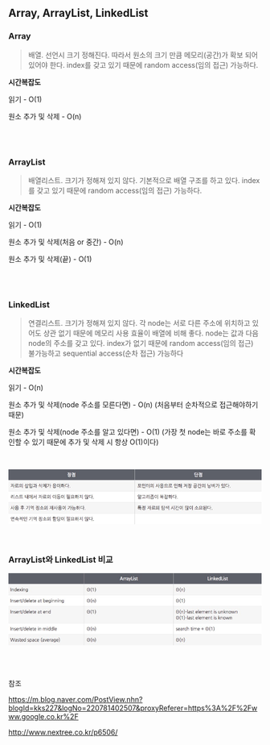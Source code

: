 ## Array, ArrayList, LinkedList


### Array

> 배열. 선언시 크기 정해진다. 따라서 원소의 크기 만큼 메모리(공간)가 확보 되어 있어야 한다. index를 갖고 있기 때문에 random access(임의 접근) 가능하다.



**시간복잡도**

읽기 - O(1)

원소 추가 및 삭제 - O(n)

</br>

</br>

### ArrayList

> 배열리스트. 크기가 정해져 있지 않다. 기본적으로 배열 구조를 하고 있다. index를 갖고 있기 때문에 random access(임의 접근) 가능하다.



**시간복잡도**

읽기 - O(1)

원소 추가 및 삭제(처음 or 중간) - O(n)

원소 추가 및 삭제(끝) - O(1)

</br>

</br>



### LinkedList

> 연결리스트. 크기가 정해져 있지 않다. 각 node는 서로 다른 주소에 위치하고 있어도 상관 없기 때문에 메모리 사용 효율이 배열에 비해 좋다. node는 값과 다음 node의 주소를 갖고 있다. index가 없기 때문에 random access(임의 접근) 불가능하고 sequential access(순차 접근) 가능하다



**시간복잡도**

읽기 - O(n)

원소 추가 및 삭제(node 주소를 모른다면) - O(n) (처음부터 순차적으로 접근해야하기 때문)

원소 추가 및 삭제(node 주소를 알고 있다면) - O(1) (가장 첫 node는 바로 주소를 확인할 수 있기 때문에 추가 및 삭제 시 항상 O(1)이다)

</br>



![image1](./1111.jpg)





</br>



### ArrayList와 LinkedList 비교

![image2](./2222.jpg)





</br>

</br>



참조

https://m.blog.naver.com/PostView.nhn?blogId=kks227&logNo=220781402507&proxyReferer=https%3A%2F%2Fwww.google.co.kr%2F

http://www.nextree.co.kr/p6506/